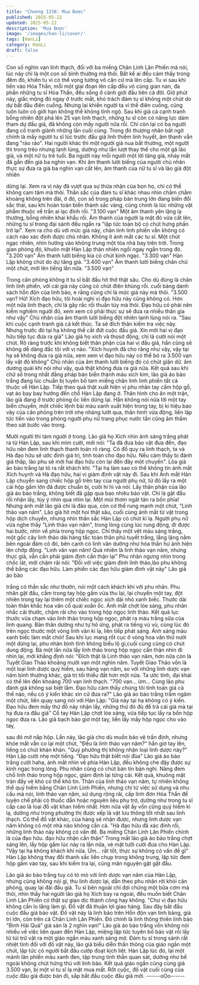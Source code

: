 ```yaml
---
title: "Chương 1338: Mua Được"
published: 2025-05-22
updated: 2025-05-22
description: 'Mua Được'
image: '/images/han-li/cover/'
tags: [HanLi]
category: HanLi
draft: false
---
```


Con số nghìn vạn linh thạch, đối với ba miếng Chân Linh Lân
Phiến mà nói, lúc này chỉ là một con số bình thường mà thôi. Bất
kể ai đều cảm thấy trong đêm đó, khiến tu vi có thể vọng tưởng
vô căn cứ mà lên cấp.
Tu vi sau khi tiến vào Hóa Thần, mỗi một giai đoạn lên cấp đều vô
cùng gian nan, đa phần những tu sĩ Hóa Thần, đều sống ở cảnh
giới đầu tiên cả đời.
Giờ phút này, giấc mộng đó ngay ở trước mắt, khó trách đám tu sĩ
không một chút do dự bắt đầu điên cuồng.
Nhưng lại khiến người ta vì thế điên cuồng, cũng luôn luôn có giới
hạn không thể không tỉnh ngộ.
Sau khi giá cả cạnh tranh bỗng nhiên đột phá lên 25 vạn linh
thạch, những tu sĩ còn có năng lực dám tham dự đấu giá, đã
không còn mấy người nữa rồi.
Chỉ còn lại có ba người đang cố tranh giành những lần cuối cùng.
Trong đó thượng nhân bất ngờ chính là mấy người tu sĩ lúc trước
đấu giá linh thiềm linh huyết, âm thanh vẫn đang "rào rào".
Hai người khác thì một người già nua bất thường, một người thì
trong trẻo nhưng lạnh lùng, dường như lần lượt thay thế cho một
gã lão giả, và một nữ tu trẻ tuổi.
Ba người này mỗi người một lời tăng giá, nháy mắt đã gần đến
giá ba nghìn vạn.
Khi âm thanh lười biếng của người chủ nhân thực sự đưa ra giá
ba nghìn vạn cất lên, âm thanh của nữ tu sĩ và lão giả đột nhiên

dừng lại.
Xem ra vị này đã vượt qua sự thừa nhận của bọn họ, chỉ có thể
không cam tâm mà thôi.
Thần sắc của đám tu sĩ khác nhau nhìn chằm chằm khoảng
không trên đài, ở đó, con số trong pháp bàn trung lớn đang biến
đổi sắc thái, sau khi hoàn toàn biến thành sắc vàng, cũng chính là
lúc những vật phẩm thuộc về trần ai lạc đinh rồi.
"3.100 vạn"
Một âm thanh yên lặng lạ thường, bỗng nhiên khai khẩu rồi.
Âm thanh của người lạ mặt đó vừa cất lên, những tu sĩ trong đại
sảnh đều ngẩn ra "lập tức toàn bộ có chút hưng phấn trở lại".
Xem ra cho dù với mức giá này, chân linh linh phiến vẫn không có
cách nào xác định được chủ nhân.
Không ít ánh mắt các tu sĩ. Một chút ngạc nhiên, nhìn hướng vào
không trung một tòa nhà bay trên trời.
Trong gian phòng đó, khuôn mặt Hàn Lập thản nhiên ngồi ngay
ngắn trong đó.
"3.200 vạn"
Âm thanh lười biếng kia có chút kinh ngạc.
"3.300 vạn"
Hàn Lập không chút do dự tăng giá.
"3.400 vạn"
Âm thanh lười biếng chân chừ một chút, mới lên tiếng lần nữa.
"3.500 vạn"

Trong căn phòng không ít tu sĩ bắt đầu hít thở thật sâu.
Cho dù đúng là chân linh linh phiến, với cái giá này cũng có chút
điên khùng rồi. cuối bảng danh sách hỗn độn của linh bảo, e rằng
cũng chỉ là mức giá này mà thôi.
"3.500 vạn? Hừ! Xích đạo hữu, tôi hoài nghi vị đạo hữu này cũng
không có. Hơn một nửa linh thạch, chỉ là gây rắc rối thuần túy mà
thôi. Đạo hữu có phải nên kiểm nghiệm người đó, xem xem có
phải thực sự sẽ đưa ra nhiều thân gia như vậy" Chủ nhân của âm
thanh lười biếng đột nhiên lạnh lùng nói ra.
"Sau khi cuộc cạnh tranh giá cả kết thúc. Ta sẽ đích thân kiểm tra
việc này. Nhưng trước đó tại hạ không thể cắt đứt cuộc đấu giá.
Xin mời hai vị đạo hữu tiếp tục đưa ra giá" Lão giả họ xích và thọsở động, chỉ là cười nói một chút.
Rõ ràng trước khi không biết thân phận của hai vị đấu giá, hắn
cũng sẽ không dễ dàng đắc tội với vị nào.
"Xích huynh đã cho răng như vậy, vậy tại hạ sẽ không đưa ra giá
nữa, xem xem vị đạo hữu này có thể bỏ ra 3.500 vạn lấy vật đó
không" Chủ nhân của âm thanh lười biếng đó có chút giận dữ. âm
dương quái khí nói như vậy, quả thật không đưa ra giá nữa.
Kết quả sau khi chữ số trong nhất đằng pháp bàn biến thành màu
xích kim, lão giả áo bào trắng đang lúc chuẩn bị tuyên bố tam
miếng chân linh linh phiến tất cả thuộc về Hàn Lập. Tiếp theo quả
thật xuất hiện vị phu nhân tay cầm hộp gỗ, vạt áo bay bay hướng
đến chỗ Hàn Lập đang ở.
Thân hình cho ăn một trận, lão giả đang ở trước phòng ốc liền
dừng lại.
Hắn không nói nửa lời một tay biến chuyển, một chiếc lệnh bài
màu xanh xuất hiện trong tay, bị kí hiệu bao vây của căn phòng
trên trời nhẹ nhàng lướt qua, thân hình vừa động, liền lập tức tiến
vào trong phòng người phụ nữ trang phục nước tần cũng âm
thầm theo sát bước vào trong.

Mười người thì tám người ở trong. Lão giả họ Xích nhìn ánh sáng
trắng phát ra từ Hàn Lập, sau khi mỉm cười, mới nói:
"Ta đã đưa bảo vật đưa đến, đạo hữu nên đem linh thạch thanh
toán rõ ràng. Có đồ quy ra linh thạch, ta và Hà đạo hữu sẽ ước
đinh giá trị, tính toán cho đạo hữu. Nếu cảm thấy bị đánh giá thấp,
lão phu sẽ mời hai đạo hữu còn lại đến đây một chuyến".
Lõa giả áo bào trắng lại tỏ ra rất khách khí.
"Tại hạ làm sao có thể không tin ánh mắt Xích huynh và Hà đạo
hữu, hai vị giám định vật này đi.
Sau khi Ánh mắt Hàn Lập chuyển sang chiếc hộp gỗ trên tay của
người phụ nữ, từ đó lấy ra một cái hộp gấm lớn đã được chuẩn bị,
cười hi hi và nói.
Lấy thân phận của lão giả áo bào trắng, không biết đã gặp qua
bao nhiêu bảo vật. Chỉ là gật đầu rồi nhận lấy, tùy ý nhìn qua nhìn
lại.
Một mùi thơm ngát tản ra bốn phía! Nhưng ánh mắt lão giả chỉ là
đảo qua, còn cơ thể rung mạnh một chút, "Linh thảo vạn năm".
Lão giả hít một hoi thật sâu, cuối cùng ánh mắt từ vật trong hộp
dịch chuyển, nhưng nhìn thần sắc Hàn Lập có chút kì lạ.
Người phụ nữ vừa nghe thấy "Linh thảo vạn năm", trong lòng
cùng lúc rung động, đi được hai bước, nhìn về phía trong hộp
ngọc.
Chỉ thấy một vệt màu sáng trắng, một gốc cây linh thảo dài hàng
tấc toàn thân phủ tuyết trắng, lẳng lặng nằm bên ngoài đám cỏ
đó, bên cạnh có linh văn dường như hóa thần hư ảnh hiện lên
chớp động. "Linh vân vạn năm! Quả nhiên là linh thảo vạn năm,
nhưng thực giả, vẫn cần phải giám định cẩn thận lại" Phu nhân
ngưng nhìn trong chốc lát, mới chậm rãi nói:
"Đối với việc giám đinh linh thảo,lão phu không thể bằng các đạo
hữu. Làm phiền các đạo hữu giám đinh vật này" Lão giả áo bào

trắng có thần sắc như thườn, nói một cách khách khí với phu
nhân.
Phu nhân gật đầu, cầm trong tay hộp gấm vừa thu lại, lại chuyển
một tay, đột nhiên trong tay lại thêm một chiếc ngọc xích dài nhỏ
xanh biếc. Thước dài toàn thân khắc hoa văn cổ quái xoắn ốc.
Ánh mắt chợt lóe sáng, phu nhân nhấc cái thước, chậm rãi cho
vào trong hộp ngọc linh thảo.
Kết quả lục thước vừa chạm vào linh thảo trong hộp ngọc, phát ra
màu trắng sữa của linh quang. Bản thân dường như tự hô ứng,
phát ra tiếng vù vù, cùng lúc đó trên ngọc thước một vòng linh vân
kì lạ, liên tiếp phát sáng.
Ánh sáng màu xanh biếc làm mắt chói! Sau khi lục mang rốt cục ở
vòng hoa văn thứ nười một dừng lại, phu nhân bình tĩnh không
biểu lộ gì,cuối cùng cũng có chút dung động.
Bà một lần nữa lấy linh thảo trong hộp ngọc cẩn thận nhìn đi nhìn
lại, mới khẳng định nói:
"Đích thật là Linh thảo vạn năm, hơn nữa còn là Tuyết Giao Thảo
khoảng mười vạn một nghìn năm. Tuyết Giao Thảo vốn là một
loại linh dược quý hiếm, sau hàng vạn năm, so với những linh
dược vạn năm bình thường khác, giá trị tối thiểu đắt hơn một
nửa. Ta ước tính, đại khái có thể lên đến khoảng 700 vạn linh
thạch.
"700 vạn… ừm… Cùng lão phu đánh giá không sai biệt lắm. Đạo
hữu cảm thấy chúng tôi tính toán giá cả thế nào, nếu có ý kiến
khác xin cứ đưa ra?" Lão giả áo bào trắng trầm ngâm một chút,
liền quay sang nói với Hàn Lập:
"Giá này tại hạ không có ý kiến. Đạo hữu đem mấy thứ đồ này
nhận lấy, những thứ đó đủ để trả cái giá mà tại hạ đưa ra đấu giá"
Cổ tay Hàn Lập chợt lóe sáng, vừa tiếp tục lấy ra bốn hộp ngọc
đưa ra.
Lão giả bạch bào giơ một tay, liền lấy mấy hộp ngọc cho vào tay,

sau đó mở nắp hộp.
Lần này, lão giả cho dù muốn bảo vệ trấn định, nhưng khóe mắt
vẫn co lại một chút, "Đều là linh thảo vạn năm?" hắn giơ tay lên,
tiếng có chút khàn khàn.
"Quý phường thị không nhận loại linh dược này?" Hàn Lập cười
nhẹ một tiếng.
"Đạo hữu thật biết nói đùa" Lão giả áo bào trắng cười haha, ánh
mắt nhìn về phía Hàn Lập, đều không che đậy được sự kinh ngạc
trong lòng.
Phu nhân cũng có chút bán tín bán nghi.
Nàng đem chỗ linh thảo trong hộp ngọc, giám định lại từng cái.
Kết quả, khuông mặt tràn đầy vẻ khó có thể khó tin.
Thân của linh thảo vạn năm, tự nhiên không thể quý hiếm bằng
Chân Linh Linh Phiến, nhưng chỉ từ việc sử dụng và nhu cầu mà
nói, linh thảo vạn năm, sử dụng rộng rãi, cấp linh đơn Hóa Thần
để luyện chế phải có thuốc dẫn hoặc nguyên liệu phụ trợ, dường
như trong tu sĩ cấp cao là loại đồ vật khan hiếm nhất.
Hơn nữa vật ấy vốn cũng quý hiếm kì lạ, dường như trong
phường thị được xếp là vật lưu thông tốt nhất sau linh thạch. Có
thể đồ vật khác, của hàng sẽ nhận được, nhưng linh dược vạn
năm không có một nhà nào không cần cả.
"Hà đạo hữu đã xác đinh rồi, những linh thảo này không có vấn
đề. Ba miếng Chân Linh Lân Phiến chính là của đạo hữu. đạo
hữu nhận cẩn thận" Trong mắt lão giả áo bào trắng chợt sáng lên,
lấy hộp gấm lúc này ra lần nữa, vẻ mặt tưởi cười đưa cho Hàn
Lập.
"Vậy tại hạ không khách khí nữa. Ừm… rất tốt, thực sự không có
vấn đề gì" Hàn Lập không thay đổi thanh sắc liền chụp trong
không trung, lập tức đem hộp gấm vào tay, sau khi kiểm tra lại,
cũng mãn nguyện gật gật đầu.

Lão giả áo bào trắng tuy có tò mò với linh dược vạn năm của Hàn
Lập, nhưng cũng không nói gì, thu linh dược lại, dẫn theo phu
nhân rời khỏi căn phòng, quay lại đài đấu giá.
Tu sĩ bên ngoài chỉ đợi chừng một bữa cơm mà thôi, nhìn thấy hai
người lão giả họ Xích bay ra ngoài, đều muốn biết Chân Linh Lân
Phiến có thật sự giao dịc thành công hay không.
"Chư vị đạo hữu không cần lo lắng làm gì. Đồ vật đã thuận lợi
giao hàng. Sau đây bắt đầu cuộc đấu giá bảo vật. Đồ vật này là
linh bảo trên Hỗn độn vạn linh bảng, giá trị lớn, còn trên cả Chân
Linh Lân Phiến. Đó chính là linh thông thiên linh bảo "Bình Hải
Quả" giá sàn là 2 nghìn vạn!" Lão giả áo bào trắng vốn không nói
nhiều về việc liên quan đến Hàn Lập, miệng lập tức tuyên bố bảo
vật rồi lấy từ túi trữ vật ra một giáo ngắn màu xanh sáng mờ.
Đám tu sĩ trong sảnh rất nhiệt tình đối với đồ vật này, lão giả biểu
diễn thần thông của giáo ngắn một chút, lập tức có người bắt đầu
cướp đoạt kịch liệt.
Hàn Lập lúc đó, lại một mảnh lân phiến màu xanh đen, tập trung
tinh thần quan sát, dường như bề ngoài không chút hứng thú với
linh bảo.
Kết quả giáo ngắn cũng cùng giá 3.500 vạn, bị một vi tu sĩ lạ mặt
mua mất.
Rốt cuộc, đồ vật cuối cùng của cuộc đấu giá được bán đi, sắp bắt
đầu cuộc đấu giá mới.
------oOo------
